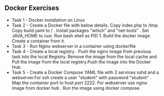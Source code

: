 ## Docker Exercises
- Task 1 - Docker installation on Linux
- Task 2 - Create a Docker file with below details.
Copy index.php to /tmp. Copy build.yaml to / . Install packages "which" and "net-tools" . Set JAVA_HOME to /usr. Run bash shell as PID 1. Build the docker image. Create a container from it.           
- Task 3 - Run Nginx webserver in a container using dockerfile 
- Task 4 - Create a local registry . Push the nginx image from previous task into the local Registry.
Remove the image from the local cache and Pull the image from the local registry.Push the image into the Docker Hub.
- Task 5 - Create a Docker Compose YAML file with 2 services sshd and a webserver.For ssh create a user "student" with password "student" . Map the container port to host port 2222. For webserver use nginx image from docker hub .
Run the image using docker compose.
